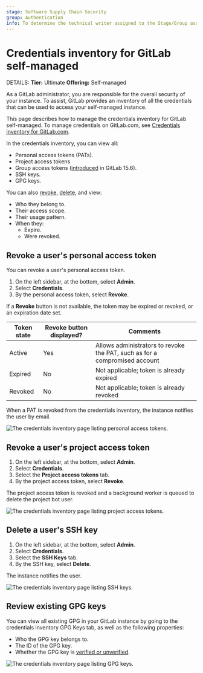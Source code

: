 ```yaml
---
stage: Software Supply Chain Security
group: Authentication
info: To determine the technical writer assigned to the Stage/Group associated with this page, see https://handbook.gitlab.com/handbook/product/ux/technical-writing/#assignments
---
```


# Credentials inventory for GitLab self-managed

DETAILS:
**Tier:** Ultimate
**Offering:** Self-managed

As a GitLab administrator, you are responsible for the overall security of your instance.
To assist, GitLab provides an inventory of all the credentials that can be used to access
your self-managed instance.

This page describes how to manage the credentials inventory for GitLab self-managed. To manage credentials on GitLab.com, see [Credentials inventory for GitLab.com](../user/group/credentials_inventory.md).

In the credentials inventory, you can view all:

- Personal access tokens (PATs).
- Project access tokens
- Group access tokens ([introduced](https://gitlab.com/gitlab-org/gitlab/-/merge_requests/102959) in GitLab 15.6).
- SSH keys.
- GPG keys.

You can also [revoke](#revoke-a-users-personal-access-token), [delete](#delete-a-users-ssh-key), and view:

- Who they belong to.
- Their access scope.
- Their usage pattern.
- When they:
  - Expire.
  - Were revoked.

## Revoke a user's personal access token

You can revoke a user's personal access token.

1. On the left sidebar, at the bottom, select **Admin**.
1. Select **Credentials**.
1. By the personal access token, select **Revoke**.

If a **Revoke** button is not available, the token may be expired or revoked, or an expiration date set.

| Token state | Revoke button displayed? | Comments                                                                   |
|-------------|--------------------------|----------------------------------------------------------------------------|
| Active      | Yes                      | Allows administrators to revoke the PAT, such as for a compromised account |
| Expired     | No                       | Not applicable; token is already expired                                   |
| Revoked     | No                       | Not applicable; token is already revoked                                   |

When a PAT is revoked from the credentials inventory, the instance notifies the user by email.

![The credentials inventory page listing personal access tokens.](img/credentials_inventory_personal_access_tokens_v14_9.png)

## Revoke a user's project access token

1. On the left sidebar, at the bottom, select **Admin**.
1. Select **Credentials**.
1. Select the **Project access tokens** tab.
1. By the project access token, select **Revoke**.

The project access token is revoked and a background worker is queued to delete the project bot user.

![The credentials inventory page listing project access tokens.](img/credentials_inventory_project_access_tokens_v14_9.png)

## Delete a user's SSH key

1. On the left sidebar, at the bottom, select **Admin**.
1. Select **Credentials**.
1. Select the **SSH Keys** tab.
1. By the SSH key, select **Delete**.

The instance notifies the user.

![The credentials inventory page listing SSH keys.](img/credentials_inventory_ssh_keys_v14_9.png)

## Review existing GPG keys

You can view all existing GPG in your GitLab instance by going to the
credentials inventory GPG Keys tab, as well as the following properties:

- Who the GPG key belongs to.
- The ID of the GPG key.
- Whether the GPG key is [verified or unverified](../user/project/repository/signed_commits/gpg.md).

![The credentials inventory page listing GPG keys.](img/credentials_inventory_gpg_keys_v14_9.png)
